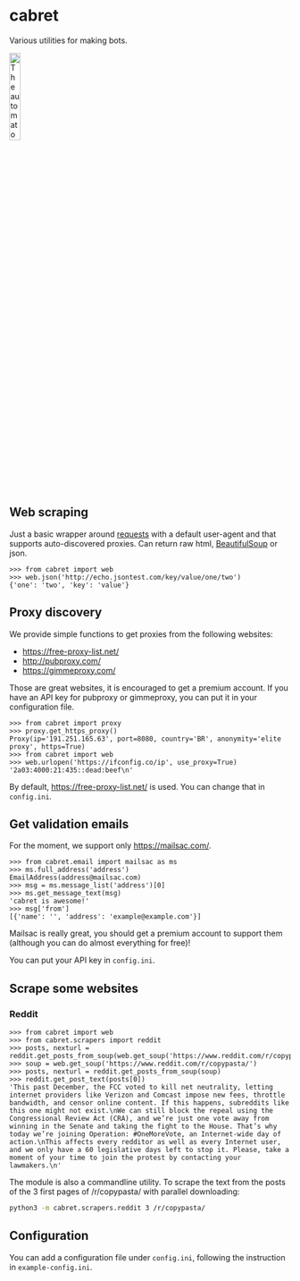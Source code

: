 cabret
======

Various utilities for making bots.

<img src="http://ffden-2.phys.uaf.edu/webproj/212_spring_2015/Katrina_Howe/Howe_Katrina/Pictures%20for%20Web%20Proj/Hugo1.JPG"
title="The automaton from the book The Invention of Hugo Cabret" width="20%"/>

Web scraping
------------

Just a basic wrapper around
[requests](http://docs.python-requests.org/en/master/) with a default
user-agent and that supports auto-discovered proxies. Can return raw
html,
[BeautifulSoup](https://www.crummy.com/software/BeautifulSoup/bs4/doc/)
or json.

``` pycon
>>> from cabret import web
>>> web.json('http://echo.jsontest.com/key/value/one/two')
{'one': 'two', 'key': 'value'}
```

Proxy discovery
---------------

We provide simple functions to get proxies from the following websites:

-   https://free-proxy-list.net/
-   http://pubproxy.com/
-   https://gimmeproxy.com/

Those are great websites, it is encouraged to get a premium account. If
you have an API key for pubproxy or gimmeproxy, you can put it in your
configuration file.

``` pycon
>>> from cabret import proxy
>>> proxy.get_https_proxy()
Proxy(ip='191.251.165.63', port=8080, country='BR', anonymity='elite proxy', https=True)
>>> from cabret import web
>>> web.urlopen('https://ifconfig.co/ip', use_proxy=True)
'2a03:4000:21:435::dead:beef\n'
```

By default, https://free-proxy-list.net/ is used. You can change that in
`config.ini`.

Get validation emails
---------------------

For the moment, we support only https://mailsac.com/.

``` pycon
>>> from cabret.email import mailsac as ms
>>> ms.full_address('address')
EmailAddress(address@mailsac.com)
>>> msg = ms.message_list('address')[0]
>>> ms.get_message_text(msg)
'cabret is awesome!'
>>> msg['from']
[{'name': '', 'address': 'example@example.com'}]
```

Mailsac is really great, you should get a premium account to support
them (although you can do almost everything for free)!

You can put your API key in `config.ini`.

Scrape some websites
--------------------

### Reddit

``` pycon
>>> from cabret import web
>>> from cabret.scrapers import reddit
>>> posts, nexturl = reddit.get_posts_from_soup(web.get_soup('https://www.reddit.com/r/copypasta/'))
>>> soup = web.get_soup('https://www.reddit.com/r/copypasta/')
>>> posts, nexturl = reddit.get_posts_from_soup(soup)
>>> reddit.get_post_text(posts[0])
'This past December, the FCC voted to kill net neutrality, letting internet providers like Verizon and Comcast impose new fees, throttle bandwidth, and censor online content. If this happens, subreddits like this one might not exist.\nWe can still block the repeal using the Congressional Review Act (CRA), and we’re just one vote away from winning in the Senate and taking the fight to the House. That’s why today we’re joining Operation: #OneMoreVote, an Internet-wide day of action.\nThis affects every redditor as well as every Internet user, and we only have a 60 legislative days left to stop it. Please, take a moment of your time to join the protest by contacting your lawmakers.\n'
```

The module is also a commandline utility. To scrape the text from the
posts of the 3 first pages of /r/copypasta/ with parallel downloading:

``` bash
python3 -m cabret.scrapers.reddit 3 /r/copypasta/
```

Configuration
-------------

You can add a configuration file under `config.ini`, following the
instruction in `example-config.ini`.
